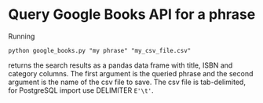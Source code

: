 # Query Google Books API for a phrase

Running 
    
    python google_books.py "my phrase" "my_csv_file.csv"

returns the search results as a pandas data frame with title, ISBN and category columns. The first argument is the queried phrase and the second argument is the name of the csv file to save. The csv file is tab-delimited, for PostgreSQL import use DELIMITER `E'\t'`.
